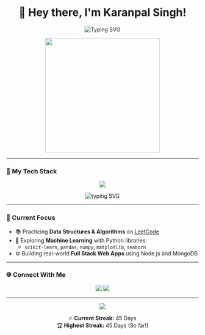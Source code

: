 <h1 align="center">
  👋 Hey there, I'm Karanpal Singh!
</h1>

<p align="center">
  <img src="https://readme-typing-svg.demolab.com?font=Fira+Code&pause=1000&center=true&vCenter=true&width=600&lines=DSA+%7C+AI+Engineer+%7C+Full+Stack+Developer+%7C+BTech+Student;Current+Project:+Full+Stack+Development+%F0%9F%9A%80;Open+to+Internships+%7C+Learning+Everyday" alt="Typing SVG" />
</p>

<p align="center">
  <img src="https://media.giphy.com/media/qgQUggAC3Pfv687qPC/giphy.gif" width="300" />
</p>

---

### 🚀 My Tech Stack

<p align="center">
  <img src="https://skillicons.dev/icons?i=java,cpp,python,html,css,js,nodejs,mongodb,cplusplus" />
</p>

<p align="center">
  <img src="https://readme-typing-svg.demolab.com?font=JetBrains+Mono&size=18&pause=1000&color=00FFB3&center=true&vCenter=true&width=500&lines=Languages:+Java+%7C+C%2B%2B+%7C+Python" alt="typing SVG" />
</p>

---

### 🧠 Current Focus

- 📚 Practicing **Data Structures & Algorithms** on [LeetCode](https://github.com/KaranRathore05/100-Days-of-LeetCode)
- 🤖 Exploring **Machine Learning** with Python libraries:
  - `scikit-learn`, `pandas`, `numpy`, `matplotlib`, `seaborn`
- ⚙️ Building real-world **Full Stack Web Apps** using Node.js and MongoDB

---

### 🌐 Connect With Me

<p align="center">
  <a href="https://github.com/KaranRathore05"><img src="https://img.shields.io/github/followers/KaranRathore05?label=GitHub&style=social"></a>
  <a href="https://www.linkedin.com/in/karan-rathore-9a448a302/"><img src="https://img.shields.io/badge/LinkedIn-Karanpal%20Singh-blue?logo=linkedin"></a>
</p>

---

<p align="center">
  <img src="https://github-readme-streak-stats.herokuapp.com/?user=KaranRathore05&theme=tokyonight&hide_border=true" />
</p>

<p align="center">
  🔥 <strong>Current Streak:</strong> 45 Days  
  <br>🏆 <strong>Highest Streak:</strong> 45 Days (So far!)
</p>
